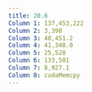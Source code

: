 ```yaml
---
title: 20.6
Column 1: 137,453,222
Column 2: 3,398
Column 3: 40,451.2
Column 4: 41,348.0
Column 5: 25,528
Column 6: 133,501
Column 7: 8,927.1
Column 8: cudaMemcpy
---
```

